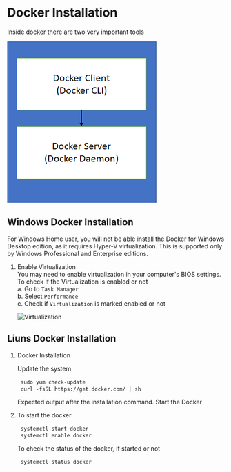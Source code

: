 # Docker Installation

Inside docker there are two very important tools  

![Docker Tools](img/DockerTools.png)

## Windows Docker Installation 

For Windows Home user, you will not be able install the Docker for Windows Desktop edition, as it requires Hyper-V virtualization. This is supported only by Windows Professional and Enterprise editions.

1. Enable Virtualization  
You may need to enable virtualization in your computer's BIOS settings.       
To check if the Virtualization is enabled or not  
a. Go to `Task Manager`  
b. Select `Performance`   
c. Check if `Virtualization` is marked enabled or not   

    ![Virtualization](\img\Visualization.png)

## Liuns Docker Installation

1. Docker Installation

    Update the system

        sudo yum check-update
        curl -fsSL https://get.docker.com/ | sh
    Expected output after the installation command. Start the Docker
2. To start the docker

        systemctl start docker
        systemctl enable docker
    To check the status of the docker, if started or not 

        systemctl status docker